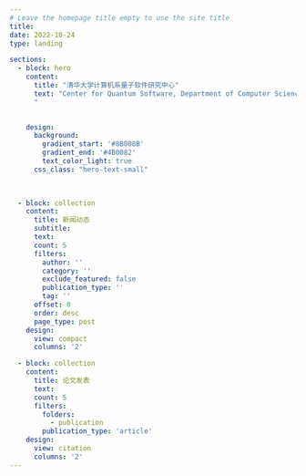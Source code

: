 ```yaml
---
# Leave the homepage title empty to use the site title
title:
date: 2022-10-24
type: landing

sections:
  - block: hero
    content:
      title: "清华大学计算机系量子软件研究中心"
      text: "Center for Quantum Software, Department of Computer Science and Technology, Tsinghua University
      "
      

    design:
      background:
        gradient_start: '#8B008B'
        gradient_end: '#4B0082'
        text_color_light: true
      css_class: "hero-text-small"

          
  
  - block: collection
    content:
      title: 新闻动态
      subtitle:
      text:
      count: 5
      filters:
        author: ''
        category: ''
        exclude_featured: false
        publication_type: ''
        tag: ''
      offset: 0
      order: desc
      page_type: post
    design:
      view: compact
      columns: '2'

  - block: collection
    content:
      title: 论文发表
      text: 
      count: 5
      filters:
        folders:
          - publication
        publication_type: 'article'
    design:
      view: citation
      columns: '2'
---
```

